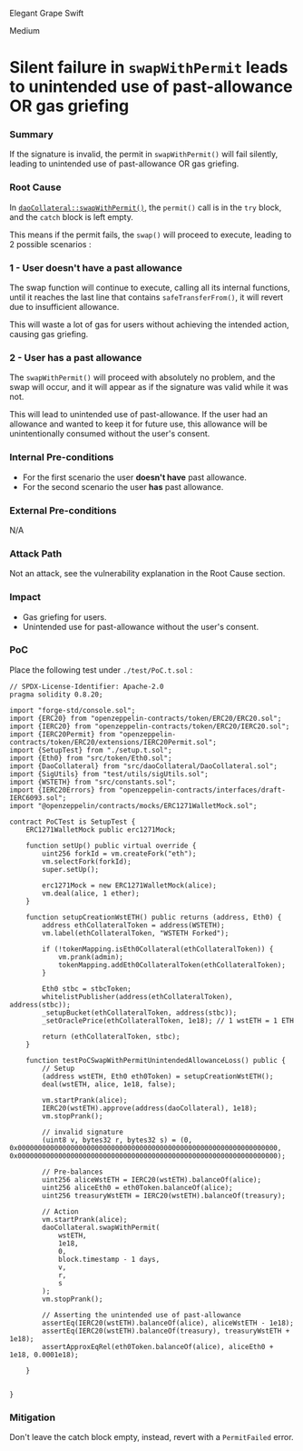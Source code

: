 Elegant Grape Swift

Medium

# Silent failure in `swapWithPermit` leads to unintended use of past-allowance OR gas griefing

### Summary

If the signature is invalid, the permit in `swapWithPermit()` will fail silently, leading to unintended use of past-allowance OR gas griefing.

### Root Cause

In [`daoCollateral::swapWithPermit()`](https://github.com/sherlock-audit/2025-05-usual-eth0/blob/main/eth0-protocol/src/daoCollateral/DaoCollateral.sol#L521-L535), the `permit()` call is in the `try` block, and the `catch` block is left empty.

This means if the permit fails, the `swap()` will proceed to execute, leading to 2 possible scenarios :

### 1 - User doesn't have a past allowance
The swap function will continue to execute, calling all its internal functions, until it reaches the last line that contains `safeTransferFrom()`, it will revert due to insufficient allowance.

This will waste a lot of gas for users without achieving the intended action, causing gas griefing.

### 2 - User has a past allowance
The `swapWithPermit()` will proceed with absolutely no problem, and the swap will occur, and it will appear as if the signature was valid while it was not.

This will lead to unintended use of past-allowance. If the user had an allowance and wanted to keep it for future use, this allowance will be unintentionally consumed without the user's consent.

### Internal Pre-conditions

- For the first scenario the user **doesn't have** past allowance.
- For the second scenario the user **has** past allowance.

### External Pre-conditions

N/A

### Attack Path

Not an attack, see the vulnerability explanation in the Root Cause section.

### Impact

- Gas griefing for users.
- Unintended use for past-allowance without the user's consent.

### PoC

Place the following test under `./test/PoC.t.sol` :
```solidity
// SPDX-License-Identifier: Apache-2.0
pragma solidity 0.8.20;

import "forge-std/console.sol";
import {ERC20} from "openzeppelin-contracts/token/ERC20/ERC20.sol";
import {IERC20} from "openzeppelin-contracts/token/ERC20/IERC20.sol";
import {IERC20Permit} from "openzeppelin-contracts/token/ERC20/extensions/IERC20Permit.sol";
import {SetupTest} from "./setup.t.sol";
import {Eth0} from "src/token/Eth0.sol";
import {DaoCollateral} from "src/daoCollateral/DaoCollateral.sol";
import {SigUtils} from "test/utils/sigUtils.sol";
import {WSTETH} from "src/constants.sol";
import {IERC20Errors} from "openzeppelin-contracts/interfaces/draft-IERC6093.sol";
import "@openzeppelin/contracts/mocks/ERC1271WalletMock.sol";

contract PoCTest is SetupTest {
    ERC1271WalletMock public erc1271Mock;

    function setUp() public virtual override {
        uint256 forkId = vm.createFork("eth");
        vm.selectFork(forkId);
        super.setUp();

        erc1271Mock = new ERC1271WalletMock(alice);
        vm.deal(alice, 1 ether);
    }

    function setupCreationWstETH() public returns (address, Eth0) {
        address ethCollateralToken = address(WSTETH);
        vm.label(ethCollateralToken, "WSTETH Forked");

        if (!tokenMapping.isEth0Collateral(ethCollateralToken)) {
            vm.prank(admin);
            tokenMapping.addEth0CollateralToken(ethCollateralToken);
        }

        Eth0 stbc = stbcToken;
        whitelistPublisher(address(ethCollateralToken), address(stbc));
        _setupBucket(ethCollateralToken, address(stbc));
        _setOraclePrice(ethCollateralToken, 1e18); // 1 wstETH = 1 ETH

        return (ethCollateralToken, stbc);
    }

    function testPoCSwapWithPermitUnintendedAllowanceLoss() public {
        // Setup
        (address wstETH, Eth0 eth0Token) = setupCreationWstETH();
        deal(wstETH, alice, 1e18, false);
    
        vm.startPrank(alice);
        IERC20(wstETH).approve(address(daoCollateral), 1e18);
        vm.stopPrank();
    
        // invalid signature
        (uint8 v, bytes32 r, bytes32 s) = (0, 0x0000000000000000000000000000000000000000000000000000000000000000, 0x0000000000000000000000000000000000000000000000000000000000000000);
    
        // Pre-balances
        uint256 aliceWstETH = IERC20(wstETH).balanceOf(alice);
        uint256 aliceEth0 = eth0Token.balanceOf(alice);
        uint256 treasuryWstETH = IERC20(wstETH).balanceOf(treasury);
    
        // Action
        vm.startPrank(alice);
        daoCollateral.swapWithPermit(
            wstETH,
            1e18,
            0,
            block.timestamp - 1 days,
            v,
            r,
            s
        );
        vm.stopPrank();
    
        // Asserting the unintended use of past-allowance
        assertEq(IERC20(wstETH).balanceOf(alice), aliceWstETH - 1e18);
        assertEq(IERC20(wstETH).balanceOf(treasury), treasuryWstETH + 1e18);
        assertApproxEqRel(eth0Token.balanceOf(alice), aliceEth0 + 1e18, 0.0001e18);
    
    }
    
    
}
```

### Mitigation

Don't leave the catch block empty, instead, revert with a `PermitFailed` error.